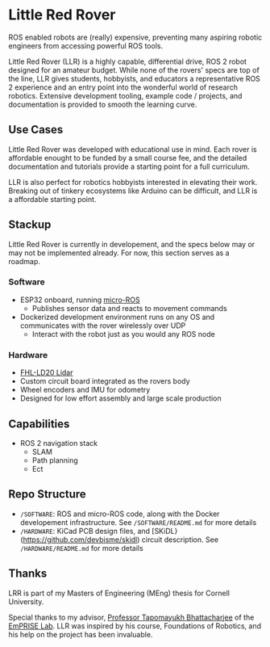 # Little Red Rover

ROS enabled robots are (really) expensive, preventing many aspiring robotic engineers from accessing powerful ROS tools.

Little Red Rover (LLR) is a highly capable, differential drive, ROS 2 robot designed for an amateur budget.
While none of the rovers' specs are top of the line, LLR gives students, hobbyists, and educators a representative ROS 2 experience and an entry point into the wonderful world of research robotics.
Extensive development tooling, example code / projects, and documentation is provided to smooth the learning curve.

## Use Cases

Little Red Rover was developed with educational use in mind. Each rover is affordable enought to be funded by a small course fee, and the detailed documentation and tutorials provide a starting point for a full curriculum.

LLR is also perfect for robotics hobbyists interested in elevating their work. Breaking out of tinkery ecosystems like Arduino can be difficult, and LLR is a affordable starting point.

## Stackup

Little Red Rover is currently in developement, and the specs below may or may not be implemented already. For now, this section serves as a roadmap.

### Software
* ESP32 onboard, running [micro-ROS](https://micro.ros.org/)
    * Publishes sensor data and reacts to movement commands
* Dockerized development environment runs on any OS and communicates with the rover wirelessly over UDP
    * Interact with the robot just as you would any ROS node

### Hardware
* [FHL-LD20 Lidar](https://www.youyeetoo.com/products/youyeetoo-fhl-ld20)
* Custom circuit board integrated as the rovers body
* Wheel encoders and IMU for odometry
* Designed for low effort assembly and large scale production

## Capabilities

* ROS 2 navigation stack
    * SLAM
    * Path planning
    * Ect

## Repo Structure

* `/SOFTWARE`: ROS and micro-ROS code, along with the Docker developement infrastructure. See `/SOFTWARE/README.md` for more details
* `/HARDWARE`: KiCad PCB design files, and [SKiDL}(https://github.com/devbisme/skidl) circuit description. See `/HARDWARE/README.md` for more details

## Thanks

LRR is part of my Masters of Engineering (MEng) thesis for Cornell University.

Special thanks to my advisor, [Professor Tapomayukh Bhattacharjee](https://robotics.cornell.edu/faculty/tapomayukh-bhattacharjee-bio/) of the [EmPRISE Lab](https://emprise.cs.cornell.edu/). LLR was inspired by his course, Foundations of Robotics, and his help on the project has been invaluable.
